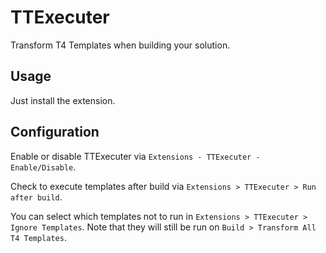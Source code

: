 # TTExecuter

Transform T4 Templates when building your solution. 

## Usage

Just install the extension.

## Configuration


Enable or disable TTExecuter via `Extensions - TTExecuter - Enable/Disable`.

Check to execute templates after build via `Extensions > TTExecuter > Run after build`.

You can select which templates not to run in `Extensions > TTExecuter > Ignore Templates`. Note that they will still be run on `Build > Transform All T4 Templates`.

